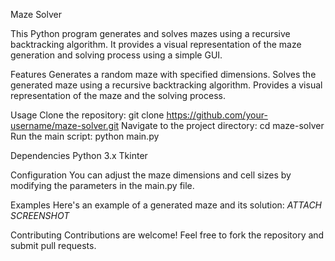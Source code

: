 Maze Solver

This Python program generates and solves mazes using a recursive backtracking algorithm. It provides a visual representation of the maze generation and solving process using a simple GUI.

Features
  Generates a random maze with specified dimensions.
  Solves the generated maze using a recursive backtracking algorithm.
  Provides a visual representation of the maze and the solving process.
  
Usage
  Clone the repository: git clone https://github.com/your-username/maze-solver.git
  Navigate to the project directory: cd maze-solver
  Run the main script: python main.py
  
Dependencies
  Python 3.x
  Tkinter
  
Configuration
  You can adjust the maze dimensions and cell sizes by modifying the parameters in the main.py file.

Examples
  Here's an example of a generated maze and its solution:
  *ATTACH SCREENSHOT*


Contributing
  Contributions are welcome! Feel free to fork the repository and submit pull requests.
